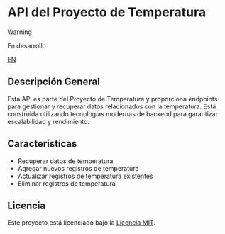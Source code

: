 # API del Proyecto de Temperatura

> [!WARNING]
> En desarrollo

[EN](readme.md)

## Descripción General
Esta API es parte del Proyecto de Temperatura y proporciona endpoints para gestionar y recuperar datos relacionados con la temperatura. Está construida utilizando tecnologías modernas de backend para garantizar escalabilidad y rendimiento.

## Características
- Recuperar datos de temperatura
- Agregar nuevos registros de temperatura
- Actualizar registros de temperatura existentes
- Eliminar registros de temperatura

## Licencia
Este proyecto está licenciado bajo la [Licencia MIT](/LICENSE).